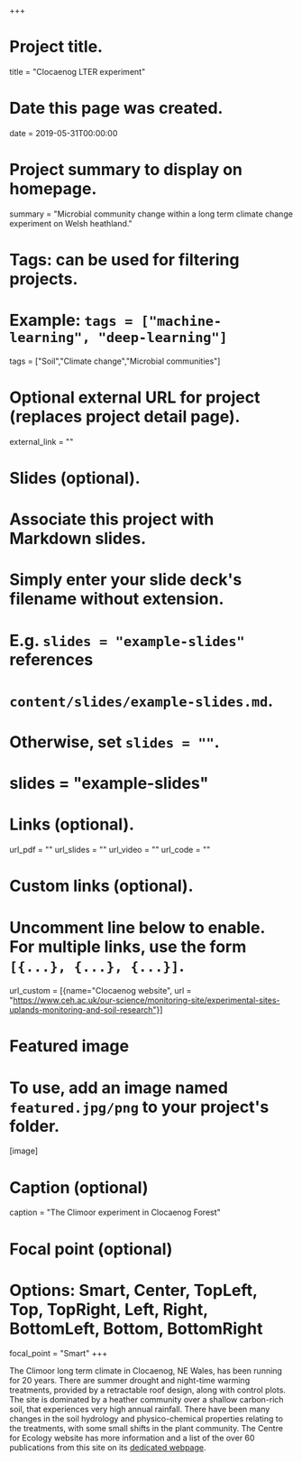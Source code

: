 +++
# Project title.
title = "Clocaenog LTER experiment"

# Date this page was created.
date = 2019-05-31T00:00:00

# Project summary to display on homepage.
summary = "Microbial community change within a long term climate change experiment on Welsh heathland."

# Tags: can be used for filtering projects.
# Example: `tags = ["machine-learning", "deep-learning"]`
tags = ["Soil","Climate change","Microbial communities"]

# Optional external URL for project (replaces project detail page).
external_link = ""

# Slides (optional).
#   Associate this project with Markdown slides.
#   Simply enter your slide deck's filename without extension.
#   E.g. `slides = "example-slides"` references 
#   `content/slides/example-slides.md`.
#   Otherwise, set `slides = ""`.
# slides = "example-slides"

# Links (optional).
url_pdf = ""
url_slides = ""
url_video = ""
url_code = ""

# Custom links (optional).
#   Uncomment line below to enable. For multiple links, use the form `[{...}, {...}, {...}]`.
url_custom = [{name="Clocaenog website", url = "https://www.ceh.ac.uk/our-science/monitoring-site/experimental-sites-uplands-monitoring-and-soil-research"}]

# Featured image
# To use, add an image named `featured.jpg/png` to your project's folder. 
[image]
  # Caption (optional)
  caption = "The Climoor experiment in Clocaenog Forest"
  
  # Focal point (optional)
  # Options: Smart, Center, TopLeft, Top, TopRight, Left, Right, BottomLeft, Bottom, BottomRight
  focal_point = "Smart"
+++

The Climoor long term climate in Clocaenog, NE Wales, has been running for 20 years. There are summer drought and night-time warming treatments, provided by a retractable roof design, along with control plots. The site is dominated by a heather community over a shallow carbon-rich soil, that experiences very high annual rainfall. There have been many changes in the soil hydrology and physico-chemical properties relating to the treatments, with some small shifts in the plant community. The Centre for Ecology website has more information and a list of the over 60 publications from this site on its [dedicated webpage](https://www.ceh.ac.uk/our-science/monitoring-site/experimental-sites-uplands-monitoring-and-soil-research). 